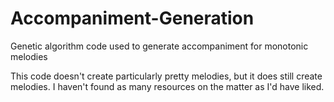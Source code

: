 # Accompaniment-Generation
Genetic algorithm code used to generate accompaniment for monotonic melodies

This code doesn't create particularly pretty melodies, but it does still create melodies. I haven't found as many resources on the matter as I'd have liked.
